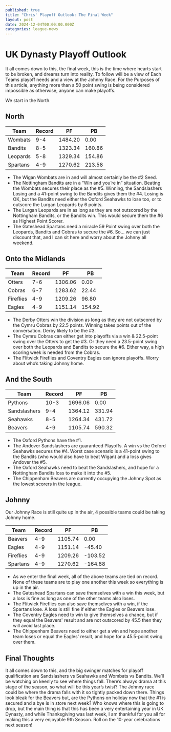 ```yaml
---
published: true
title: "Chris' Playoff Outlook: The Final Week"
layout: post
date: 2024-12-04T00:00:00.000Z
categories: league-news
---
```


# UK Dynasty Playoff Outlook

It all comes down to this, the final week, this is the time where hearts start to be broken, and dreams turn into reality. To follow will be a view of Each Teams playoff needs and a view at the Johnny Race. For the Purposes of this article, anything more than a 50 point swing is being considered impossible as otherwise, anyone can make playoffs.

We start in the North.

## North

| Team       | Record | PF       | PB     |
|------------|--------|----------|--------|
| Wombats    | 9-4    | 1484.20  | 0.00   |
| Bandits    | 8-5    | 1323.34  | 160.86 |
| Leopards   | 5-8    | 1329.34  | 154.86 |
| Spartans   | 4-9    | 1270.62  | 213.58 |

- The Wigan Wombats are in and will almost certainly be the #2 Seed.
- The Nottingham Bandits are in a “Win and you’re in” situation. Beating the Wombats secures their place as the #5. Winning, the Sandslashers Losing and a 41-point swing to the Bandits gives them the #4. Losing is OK, but the Bandits need either the Oxford Seahawks to lose too, or to outscore the Lurgan Leopards by 6 points.
- The Lurgan Leopards are in as long as they are not outscored by the Nottingham Bandits, or the Bandits win. This would secure them the #6 as Highest Point Scorer.
- The Gateshead Spartans need a miracle 59 Point swing over both the Leopards, Bandits and Cobras to secure the #6. So… we can just discount that, and I can sit here and worry about the Johnny all weekend.

## Onto the Midlands

| Team       | Record | PF       | PB     |
|------------|--------|----------|--------|
| Otters     | 7-6    | 1306.06  | 0.00   |
| Cobras     | 6-7    | 1283.62  | 22.44  |
| Fireflies  | 4-9    | 1209.26  | 96.80  |
| Eagles     | 4-9    | 1151.14  | 154.92 |

- The Derby Otters win the division as long as they are not outscored by the Cymru Cobras by 22.5 points. Winning takes points out of the conversation. Derby likely to be the #3.
- The Cymru Cobras can either get into playoffs via a win & 22.5-point swing over the Otters to get the #3. Or they need a 23.5-point swing over both the Leopards and Bandits to secure the #6. Either way, a high scoring week is needed from the Cobras.
- The Flitwick Fireflies and Coventry Eagles can ignore playoffs. Worry about who’s taking Johnny home.

## And the South

| Team         | Record | PF      | PB     |
|--------------|--------|---------|--------|
| Pythons      | 10-3   | 1696.06 | 0.00   |
| Sandslashers | 9-4    | 1364.12 | 331.94 |
| Seahawks     | 8-5    | 1264.34 | 431.72 |
| Beavers      | 4-9    | 1105.74 | 590.32 |

- The Oxford Pythons have the #1.
- The Andover Sandslashers are guaranteed Playoffs. A win vs the Oxford Seahawks secures the #4. Worst case scenario is a 41-point swing to the Bandits (who would also have to beat Wigan) and a loss gives Andover the #5.
- The Oxford Seahawks need to beat the Sandslashers, and hope for a Nottingham Bandits loss to make it into the #5.
- The Chippenham Beavers are currently occupying the Johnny Spot as the lowest scorers in the league.

## Johnny

Our Johnny Race is still quite up in the air, 4 possible teams could be taking Johnny home.

| Team      | Record | PF      | PB      |
|-----------|--------|---------|---------|
| Beavers   | 4-9    | 1105.74 | 0.00    |
| Eagles    | 4-9    | 1151.14 | -45.40  |
| Fireflies | 4-9    | 1209.26 | -103.52 |
| Spartans  | 4-9    | 1270.62 | -164.88 |

- As we enter the final week, all of the above teams are tied on record. None of these teams are to play one another this week so everything is up in the air.
- The Gateshead Spartans can save themselves with a win this week, but a loss is fine as long as one of the other teams also loses.
- The Flitwick Fireflies can also save themselves with a win, if the Spartans lose. A loss is still fine if either the Eagles or Beavers lose.
- The Coventry Eagles need to win to give themselves a chance, but if they equal the Beavers' result and are not outscored by 45.5 then they will avoid last place.
- The Chippenham Beavers need to either get a win and hope another team loses or equal the Eagles' result, and hope for a 45.5-point swing over them.

## Final Thoughts

It all comes down to this, and the big swinger matches for playoff qualification are Sandslashers vs Seahawks and Wombats vs Bandits. We’ll be watching on keenly to see where things fall. There’s always drama at this stage of the season, so what will be this year’s twist? The Johnny race could be where the drama falls with it so tightly packed down there. Things look bleak for the Beavers but, are the Pythons on holiday now that the #1 is secured and a bye is in store next week? Who knows where this is going to drop, but the main thing is that this has been a very entertaining year in UK Dynasty, and while Thanksgiving was last week, I am thankful for you all for making this a very enjoyable 9th Season. Roll on the 10-year celebrations next season!
